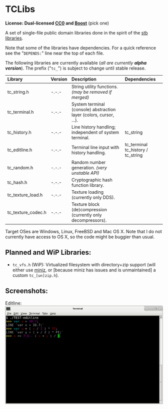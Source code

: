# TCLibs

**License: Dual-licensed [CC0](https://creativecommons.org/publicdomain/zero/1.0/) and [Boost](http://www.boost.org/users/license.html)** (pick one)

A set of single-file public domain libraries done in the spirit of the [stb libraries](https://github.com/nothings/stb).

Note that some of the libraries have dependencies. For a quick reference see the "`DEPENDS:`" line near the top of each file.

The following libraries are currently available (*all are currently* ***alpha version***). The prefix ("`tc_`") is subject to change until stable release.

| Library            | Version | Description                                                        | Dependencies                       |
|:-------------------|:--------|:-------------------------------------------------------------------|:-----------------------------------|
| tc_string.h        | -.-.-   | String utility functions. *(may be removed if merged)*             |                                    |
| tc_terminal.h      | -.-.-   | System terminal (console) abstraction layer (colors, cursor, ...). |                                    |
| tc_history.h       | -.-.-   | Line history handling; independent of system terminal.             | tc_string                          |
| tc_editline.h      | -.-.-   | Terminal line input with history handling.                         | tc_terminal tc_history / tc_string |
| tc_random.h        | -.-.-   | Random number generation. *(very unstable API)*                    |                                    |
| tc_hash.h          | -.-.-   | Cryptographic hash function library.                               |                                    |
| tc_texture_load.h  | -.-.-   | Texture loading (currently only DDS).                              |                                    |
| tc_texture_codec.h | -.-.-   | Texture block (de)compression (currently only decompressors).      |                                    |

Target OSes are Windows, Linux, FreeBSD and Mac OS X. Note that I do not currently have access to OS X, so the code might be buggier than usual.

## Planned and WiP Libraries:

- `tc_vfs.h` (WiP): Virtualized filesystem with directory+zip support (will either use [miniz](https://github.com/richgel999/miniz), or [because miniz has issues and is unmaintained] a custom `tc_[un]zip.h`).

## Screenshots:

Editline:
![editline](screenshots/editline.png)
